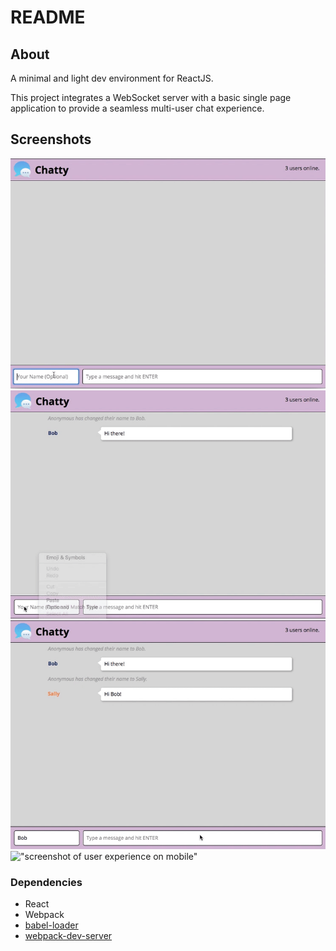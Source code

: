 # README

## About

A minimal and light dev environment for ReactJS.

This project integrates a WebSocket server with a basic single page application to provide a seamless multi-user chat experience.

## Screenshots

!["screenshot of new username notification"](https://github.com/peachykeen5/chattyapp/blob/master/docs/chatty-app1.gif)
!["screenshot of second user joining chat"](https://github.com/peachykeen5/chattyapp/blob/master/docs/chatty-app2.gif)
!["screenshot of conversation"](https://github.com/peachykeen5/chattyapp/blob/master/docs/chatty-app3.gif)
!["screenshot of user experience on mobile"]()

### Dependencies

* React
* Webpack
* [babel-loader](https://github.com/babel/babel-loader)
* [webpack-dev-server](https://github.com/webpack/webpack-dev-server)
